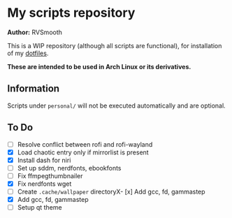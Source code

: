 # My scripts repository

**Author:** RVSmooth

This is a WIP repository (although all scripts are functional), for installation of my [dotfiles](https://github.com/rvsmooth/dotfiles).

**These are intended to be used in Arch Linux or its derivatives.**

## Information

Scripts under `personal/` will not be executed automatically and are optional.

## To Do

- [ ] Resolve conflict between rofi and rofi-wayland
- [X] Load chaotic entry only if mirrorlist is present
- [X] Install dash for niri
- [ ] Set up sddm, nerdfonts, ebookfonts
- [ ] Fix ffmpegthumbnailer
- [X] Fix nerdfonts wget
- [ ] Create `.cache/wallpaper` directoryX- [x] Add gcc, fd, gammastep
- [X] Add gcc, fd, gammastep
- [ ] Setup qt theme
